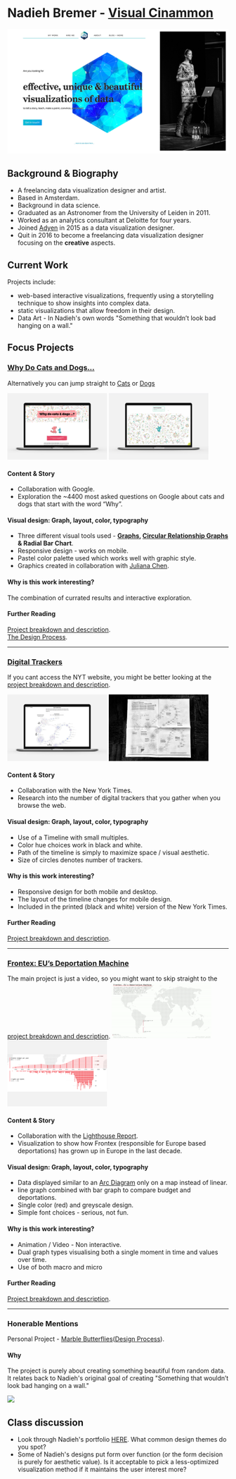 # Nadieh Bremer - [Visual Cinammon](https://www.visualcinnamon.com)
![](https://github.com/neil-oliver/Major-Studio-1/blob/master/Design%20Studio/Nadieh%20Bremer.jpg)
## Background & Biography
- A freelancing data visualization designer and artist.
- Based in Amsterdam.
- Background in data science.
- Graduated as an Astronomer from the University of Leiden in 2011. 
- Worked as an analytics consultant at Deloitte for four years.
- Joined [Adyen](https://www.adyen.com) in 2015 as a data visualization designer.
- Quit in 2016 to become a freelancing data visualization designer focusing on the **creative** aspects.

## Current Work
Projects include:
- web-based interactive visualizations, frequently using a storytelling technique to show insights into complex data.
- static visualizations that allow freedom in their design. 
- Data Art - In Nadieh's own words "Something that wouldn’t look bad hanging on a wall."

## Focus Projects
### [Why Do Cats and Dogs...](https://whydocatsanddogs.com)
Alternatively you can jump straight to [Cats](https://whydocatsanddogs.com/cats) or [Dogs](https://whydocatsanddogs.com/dogs)

<img src="https://github.com/neil-oliver/Major-Studio-1/blob/master/Design%20Studio/why_do_cats_and_dogs.png" alt="drawing" width="45%"/> <img src="https://github.com/neil-oliver/Major-Studio-1/blob/master/Design%20Studio/why_do_cats_and_dogs.gif" alt="drawing" width="45%"/>

#### Content & Story
- Collaboration with Google.  
- Exploration the ~4400 most asked questions on Google about cats and dogs that start with the word “Why”.

#### Visual design: Graph, layout, color, typography
- Three different visual tools used - **[Graphs](https://dvia.samizdat.co/2019/tree-and-graph/), [Circular Relationship Graphs](https://en.wikipedia.org/wiki/Circle_graph) & Radial Bar Chart**.
- Responsive design - works on mobile.
- Pastel color palette used which works well with graphic style.
- Graphics created in collaboration with [Juliana Chen](http://www.julianachen.net). 

#### Why is this work interesting?
The combination of currated results and interactive exploration. 

#### Further Reading
[Project breakdown and description](https://www.visualcinnamon.com/portfolio/why-do-cats-and-dogs).  
[The Design Process](https://www.visualcinnamon.com/2019/04/designing-google-cats-and-dogs).

---
### [Digital Trackers](https://www.nytimes.com/interactive/2019/08/23/opinion/data-internet-privacy-tracking.html)
If you cant access the NYT website, you might be better looking at the [project breakdown and description](https://www.visualcinnamon.com/portfolio/new-york-times-digital-trackers).  

<img src="https://github.com/neil-oliver/Major-Studio-1/blob/master/Design%20Studio/nyt_trackers_laptop.jpg" alt="drawing" width="45%"/> <img src="https://github.com/neil-oliver/Major-Studio-1/blob/master/Design%20Studio/nyt_trackers_detail.jpg" alt="drawing" width="45%"/>

#### Content & Story
- Collaboration with the New York Times.  
- Research into the number of digital trackers that you gather when you browse the web.

#### Visual design: Graph, layout, color, typography
- Use of a Timeline with small multiples.
- Color hue choices work in black and white.
- Path of the timeline is simply to maximize space / visual aesthetic.
- Size of circles denotes number of trackers.

#### Why is this work interesting?
- Responsive design for both mobile and desktop.
- The layout of the timeline changes for mobile design.
- Included in the printed (black and white) version of the New York Times.

#### Further Reading
[Project breakdown and description](https://www.visualcinnamon.com/portfolio/new-york-times-digital-trackers).  

---
### [Frontex: EU’s Deportation Machine](https://vimeo.com/351673775)
The main project is just a video, so you might want to skip straight to the [project breakdown and description](https://www.visualcinnamon.com/portfolio/lighthouse-reports-frontex).
<img src="https://github.com/neil-oliver/Major-Studio-1/blob/master/Design%20Studio/lighthouse_reports_detail.gif" alt="drawing" width="45%"/> <img src="https://github.com/neil-oliver/Major-Studio-1/blob/master/Design%20Studio/lighthouse_reports_detail.jpg" alt="drawing" width="45%"/>

#### Content & Story
- Collaboration with the [Lighthouse Report](https://www.lighthousereports.nl/ourprojects/2018/10/18/the-returns-network).
- Visualization to show how Frontex (responsible for Europe based deportations) has grown up in Europe in the last decade.

#### Visual design: Graph, layout, color, typography
- Data displayed similar to an [Arc Diagram](https://dvia.samizdat.co/2019/ghost/#/site) only on a map instead of linear.
- line graph combined with bar graph to compare budget and deportations.
- Single color (red) and greyscale design.
- Simple font choices - serious, not fun.

#### Why is this work interesting?
- Animation / Video - Non interactive.
- Dual graph types visualising both a single moment in time and values over time.
- Use of both macro and micro

#### Further Reading
[Project breakdown and description](https://www.visualcinnamon.com/portfolio/lighthouse-reports-frontex).  

---
### Honerable Mentions
Personal Project - [Marble Butterflies](https://www.visualcinnamon.com/portfolio/marble-butterflies)([Design Process](http://www.datasketch.es/february/)). 

#### Why
The project is purely about creating something beautiful from random data. It relates back to Nadieh's original goal of creating "Something that wouldn’t look bad hanging on a wall."  

![](https://github.com/neil-oliver/Major-Studio-1/blob/master/Design%20Studio/marble_butterflies_laptop_animation.gif)

## Class discussion
- Look through Nadieh's portfolio [HERE](https://www.visualcinnamon.com/portfolio/). What common design themes do you spot?
- Some of Nadieh's designs put form over function (or the form decision is purely for aesthetic value). Is it acceptable to pick a less-optimized visualization method if it maintains the user interest more?

